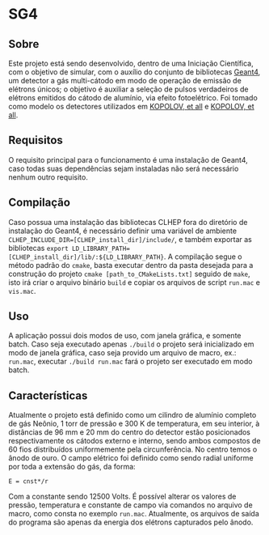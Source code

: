 # SG4
## Sobre
  Este projeto está sendo desenvolvido, dentro de uma Iniciação Científica, com o objetivo de simular, com o auxílio do conjunto de bibliotecas [Geant4](https://geant4.web.cern.ch/), um detector a gás multi-cátodo em modo de operação de emissão de elétrons únicos; o objetivo é auxiliar a seleção de pulsos verdadeiros de elétrons emitidos do cátodo de alumínio, via efeito fotoelétrico. Foi tomado como modelo os detectores utilizados em [KOPOLOV, et all](https://doi.org/10.1016/j.nima.2018.09.075) e [KOPOLOV, et all](https://arxiv.org/abs/1603.08657).
## Requisitos
  O requisito principal para o funcionamento é uma instalação de Geant4, caso todas suas dependências sejam instaladas não será necessário nenhum outro requisito.
## Compilação
  Caso possua uma instalação das bibliotecas CLHEP fora do diretório de instalação do Geant4, é necessário definir uma variável de ambiente `CLHEP_INCLUDE_DIR=[CLHEP_install_dir]/include/`, e também exportar as bibliotecas `export LD_LIBRARY_PATH=[CLHEP_install_dir]/lib/:${LD_LIBRARY_PATH}`.
  A compilação segue o método padrão do `cmake`, basta executar dentro da pasta desejada para a construção do projeto `cmake [path_to_CMakeLists.txt]` seguido de `make`, isto irá criar o arquivo binário `build` e copiar os arquivos de script `run.mac` e `vis.mac`.
## Uso
  A aplicação possui dois modos de uso, com janela gráfica, e somente batch. Caso seja executado apenas `./build` o projeto será inicializado em modo de janela gráfica, caso seja provido um arquivo de macro, ex.: `run.mac`, executar `./build run.mac` fará o projeto ser executado em modo batch.
## Características
  Atualmente o projeto está definido como um cilindro de alumínio completo de gás Neônio, 1 torr de pressão e 300 K de temperatura, em seu interior, à distâncias de 96 mm e 20 mm do centro do detector estâo posicionados respectivamente os cátodos externo e interno, sendo ambos compostos de 60 fios distribuídos uniformemente pela circunferência. No centro temos o ânodo de ouro.
  O campo elétrico foi definido como sendo radial uniforme por toda a extensão do gás, da forma: 
```
E = cnst*/r
```
  Com a constante sendo 12500 Volts.
  É possível alterar os valores de pressão, temperatura e constante de campo via comandos no arquivo de macro, como consta no exemplo `run.mac`. Atualmente, os arquivos de saída do programa são apenas da energia dos elétrons capturados pelo ânodo.
